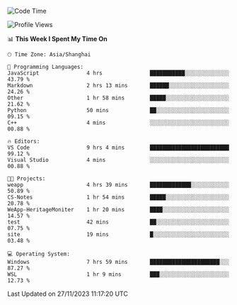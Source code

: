 <!--START_SECTION:waka-->
![Code Time](http://img.shields.io/badge/Code%20Time-1%2C399%20hrs%2030%20mins-blue)

![Profile Views](http://img.shields.io/badge/Profile%20Views-0-blue)

📊 **This Week I Spent My Time On** 

```text
🕑︎ Time Zone: Asia/Shanghai

💬 Programming Languages: 
JavaScript               4 hrs               ███████████░░░░░░░░░░░░░░   43.79 % 
Markdown                 2 hrs 13 mins       ██████░░░░░░░░░░░░░░░░░░░   24.26 % 
Other                    1 hr 58 mins        █████░░░░░░░░░░░░░░░░░░░░   21.62 % 
Python                   50 mins             ██░░░░░░░░░░░░░░░░░░░░░░░   09.15 % 
C++                      4 mins              ░░░░░░░░░░░░░░░░░░░░░░░░░   00.88 % 

🔥 Editors: 
VS Code                  9 hrs 4 mins        █████████████████████████   99.12 % 
Visual Studio            4 mins              ░░░░░░░░░░░░░░░░░░░░░░░░░   00.88 % 

🐱‍💻 Projects: 
weapp                    4 hrs 39 mins       █████████████░░░░░░░░░░░░   50.89 % 
CS-Notes                 1 hr 54 mins        █████░░░░░░░░░░░░░░░░░░░░   20.78 % 
WeApp-HeritageMoniter    1 hr 20 mins        ████░░░░░░░░░░░░░░░░░░░░░   14.57 % 
test                     42 mins             ██░░░░░░░░░░░░░░░░░░░░░░░   07.75 % 
site                     19 mins             █░░░░░░░░░░░░░░░░░░░░░░░░   03.48 % 

💻 Operating System: 
Windows                  7 hrs 59 mins       ██████████████████████░░░   87.27 % 
WSL                      1 hr 9 mins         ███░░░░░░░░░░░░░░░░░░░░░░   12.73 % 
```


 Last Updated on 27/11/2023 11:17:20 UTC
<!--END_SECTION:waka-->
